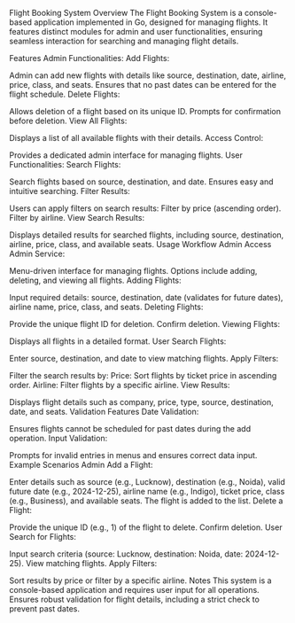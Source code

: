 Flight Booking System
Overview
The Flight Booking System is a console-based application implemented in Go, designed for managing flights. It features distinct modules for admin and user functionalities, ensuring seamless interaction for searching and managing flight details.

Features
Admin Functionalities:
Add Flights:

Admin can add new flights with details like source, destination, date, airline, price, class, and seats.
Ensures that no past dates can be entered for the flight schedule.
Delete Flights:

Allows deletion of a flight based on its unique ID.
Prompts for confirmation before deletion.
View All Flights:

Displays a list of all available flights with their details.
Access Control:

Provides a dedicated admin interface for managing flights.
User Functionalities:
Search Flights:

Search flights based on source, destination, and date.
Ensures easy and intuitive searching.
Filter Results:

Users can apply filters on search results:
Filter by price (ascending order).
Filter by airline.
View Search Results:

Displays detailed results for searched flights, including source, destination, airline, price, class, and available seats.
Usage Workflow
Admin
Access Admin Service:

Menu-driven interface for managing flights.
Options include adding, deleting, and viewing all flights.
Adding Flights:

Input required details: source, destination, date (validates for future dates), airline name, price, class, and seats.
Deleting Flights:

Provide the unique flight ID for deletion.
Confirm deletion.
Viewing Flights:

Displays all flights in a detailed format.
User
Search Flights:

Enter source, destination, and date to view matching flights.
Apply Filters:

Filter the search results by:
Price: Sort flights by ticket price in ascending order.
Airline: Filter flights by a specific airline.
View Results:

Displays flight details such as company, price, type, source, destination, date, and seats.
Validation Features
Date Validation:

Ensures flights cannot be scheduled for past dates during the add operation.
Input Validation:

Prompts for invalid entries in menus and ensures correct data input.
Example Scenarios
Admin
Add a Flight:

Enter details such as source (e.g., Lucknow), destination (e.g., Noida), valid future date (e.g., 2024-12-25), airline name (e.g., Indigo), ticket price, class (e.g., Business), and available seats.
The flight is added to the list.
Delete a Flight:

Provide the unique ID (e.g., 1) of the flight to delete.
Confirm deletion.
User
Search for Flights:

Input search criteria (source: Lucknow, destination: Noida, date: 2024-12-25).
View matching flights.
Apply Filters:

Sort results by price or filter by a specific airline.
Notes
This system is a console-based application and requires user input for all operations.
Ensures robust validation for flight details, including a strict check to prevent past dates.